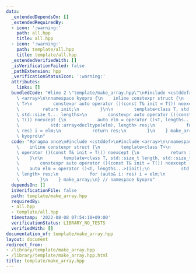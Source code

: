```yaml
---
data:
  _extendedDependsOn: []
  _extendedRequiredBy:
  - icon: ':warning:'
    path: all.hpp
    title: all.hpp
  - icon: ':warning:'
    path: template/all.hpp
    title: template/all.hpp
  _extendedVerifiedWith: []
  _isVerificationFailed: false
  _pathExtension: hpp
  _verificationStatusIcon: ':warning:'
  attributes:
    links: []
  bundledCode: "#line 2 \"template/make_array.hpp\"\n#include <cstddef>\n#include\
    \ <array>\n\nnamespace kyopro {\n    inline constexpr struct {\n        template<class\
    \ T>\n        constexpr auto operator ()(const T& init = T()) noexcept {\n   \
    \         return init;\n        }\n\n        template<class T, std::size_t length,\
    \ std::size_t... lengths>\n        constexpr auto operator ()(const T& init =\
    \ T()) noexcept {\n            auto elm = operator ()<T, lengths...>(init);\n\
    \            std::array<decltype(elm), length> res;\n            for (auto& i:\
    \ res) i = elm;\n            return res;\n        }\n    } make_array;\n} // namespace\
    \ kyopro\n"
  code: "#pragma once\n#include <cstddef>\n#include <array>\n\nnamespace kyopro {\n\
    \    inline constexpr struct {\n        template<class T>\n        constexpr auto\
    \ operator ()(const T& init = T()) noexcept {\n            return init;\n    \
    \    }\n\n        template<class T, std::size_t length, std::size_t... lengths>\n\
    \        constexpr auto operator ()(const T& init = T()) noexcept {\n        \
    \    auto elm = operator ()<T, lengths...>(init);\n            std::array<decltype(elm),\
    \ length> res;\n            for (auto& i: res) i = elm;\n            return res;\n\
    \        }\n    } make_array;\n} // namespace kyopro"
  dependsOn: []
  isVerificationFile: false
  path: template/make_array.hpp
  requiredBy:
  - all.hpp
  - template/all.hpp
  timestamp: '2022-08-08 07:54:18+09:00'
  verificationStatus: LIBRARY_NO_TESTS
  verifiedWith: []
documentation_of: template/make_array.hpp
layout: document
redirect_from:
- /library/template/make_array.hpp
- /library/template/make_array.hpp.html
title: template/make_array.hpp
---
```

